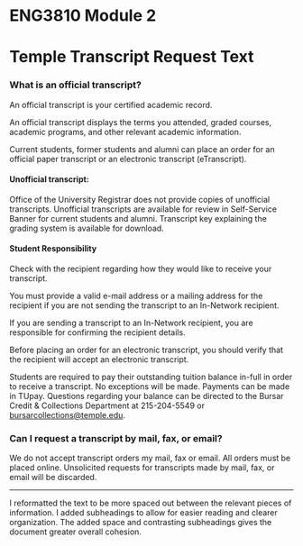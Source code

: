 # ENG3810 Module 2

# Temple Transcript Request Text

### What is an official transcript?

An official transcript is your certified academic record.  

An official transcript displays the terms you attended, graded courses, academic programs, and other relevant academic information. 

Current students, former students and alumni can place an order for an official paper transcript or an electronic transcript (eTranscript).

#### Unofficial transcript: 

Office of the University Registrar does not provide copies of unofficial transcripts. Unofficial transcripts are available for review in Self-Service Banner for current students and alumni. Transcript key explaining the grading system is available for download.

#### Student Responsibility

Check with the recipient regarding how they would like to receive your transcript.

You must provide a valid e-mail address or a mailing address for the recipient if you are not sending the transcript to an In-Network recipient.

If you are sending a transcript to an In-Network recipient, you are responsible for confirming the recipient details.

Before placing an order for an electronic transcript, you should verify that the recipient will accept an electronic transcript.

Students are required to pay their outstanding tuition balance in-full in order to receive a transcript.  No exceptions will be made.  Payments can be made in TUpay.  Questions regarding your balance can be directed to the Bursar Credit & Collections Department at 215-204-5549 or bursarcollections@temple.edu.

### Can I request a transcript by mail, fax, or email?

We do not accept transcript orders my mail, fax or email. All orders must be placed online. Unsolicited requests for transcripts made by mail, fax, or email will be discarded.

---

I reformatted the text to be more spaced out between the relevant pieces of information. I added subheadings to allow for easier reading and clearer organization. The added space and contrasting subheadings gives the document greater overall cohesion.

